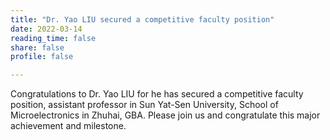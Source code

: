 ```yaml
---
title: "Dr. Yao LIU secured a competitive faculty position"
date: 2022-03-14
reading_time: false
share: false
profile: false

---
```


<!--more-->

Congratulations to Dr. Yao LIU for he has secured a competitive faculty position, assistant professor in Sun Yat-Sen University, School of Microelectronics in Zhuhai, GBA. Please join us and congratulate this major achievement and milestone.